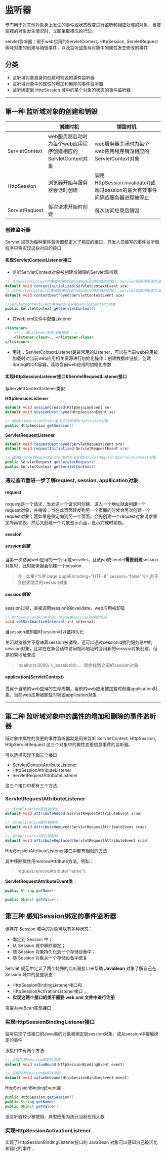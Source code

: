 # 监听器

专门用于对其他对象身上发生的事件或状态改变进行监听和相应处理的对象，当被监视的对象发生情况时，立即采取相应的行动。

servlet监听器：用于web应用的ServletContext, HttpSession, ServletRequest等域对象的创建与销毁事件，以及监听这些与对象中的属性发生修改的事件

## 分类
- 监听域对象自身的创建和销毁的事件监听器
- 监听域对象中的属性的增加和删除的事件监听器
- 监听绑定到 HttpSession 域中的某个对象的状态的事件监听器

---

## 第一种 监听域对象的创建和销毁

| |创建时机|销毁时机|
|--|--|--|
|ServletContext|web服务器启动时为每个web应用程序创建相应的ServletContext对象|web服务器关闭时为每个web应用程序销毁相应的ServletContext对象
|HttpSession|浏览器开始与服务器会话时创建|调用HttpSession.invalidate()或超过session的最大有效事件间隔或服务器进程被停止|
|ServletRequest|每次请求开始时创建|每次访问结束后销毁|

### 创建监听器

Servlet 规范为每种事件监听器都定义了相应的接口，开发人员编写的事件监听器程序只需实现这些对应的接口

#### 实现ServletContextListener接口
	
- 监听ServletContext对象被创建或销毁的Servlet监听器

```java
// 当ServletContext对象被创建时(即当前web应用加载的时候)，Servlet容器调用该方法
default void contextInitialized(ServletContextEvent sce)
// 当ServletContext对象被销毁时(即当前web应用卸载的时候)，Servlet容器调用该方法
default void contextDestroyed(ServletContextEvent sce)

//ServletContextEvent类中的方法获取ServletContext对象
public ServletContext getServletContext()
```

- 在web.xml文件中配置Listener

```xml
<listener>
	<!-- 填listener所在详细路径 -->
	<listener-class>...</listener-class>
</listener>
```

- 用途：ServletContextListener是最常用的Listener，可以在当前web应用被加载时对当前web应用相关资源进行初始化操作：创建数据库链接，创建Spring的IOC容器，读取当前web应用的初始化参数

#### 实现HttpSessionListener接口&ServletRequestListener接口

与ServletContextListener类似

**HttpSeesionListener**

```java
default void sessionCreated(HttpSessionEvent se)
default void sessionDestroyed(HttpSessionEvent se)

// 通过HttpSessionEvent类中方法获取HttpSession对象
public HttpSession getSession()
```

**ServletRequestListener**

```java
default void requestDestroyed(ServletRequestEvent sre)
default void requestInitialized(ServletRequestEvent sre)

// 通过ServletRequestEvent类中方法获取ServletRequest和ServeltContext对象
public ServletRequest getServletRequest()
public ServletContext getServletContext()
```

### 通过监听器进一步了解request, session, appllication对象

#### request

request是一个请求，当发送一个请求时创建，进入一个地址就会创建一个request对象，并销毁；当在此页面转发到另一个页面的时候会再次创建一个request对象；而如果是重定向到另一个页面，会先创建一个request对象请求重定向再销毁，然后又创建一个对象显示页面，显示完成时销毁。

#### session

##### session创建

当第一次访问web应用的一个jsp或servelet，且该jsp或servlet**需要创建**session对象时，此时服务器会创建一个session

>注：如果<%@ page pageEncoding="UTF-8" session="false"%>,则不会创建隐含的session对象

##### session销毁

session过期，直接调用session的invalidate，web应用被卸载

```java
// HttpSession接口中方法，可以设置session过期的时间
void setMaxInactiveInterval(int interval)
```

当session被卸载时session可以被持久化

关闭浏览器并不意味着session被销毁，还可以通过sessionid找到服务器中的session对象，比如在在新会话中访问相同地址时会用新的session对象创建，但是如果地址变成
>localhost:8080/./.;jsessionid=....
就会找到之前的session对象

#### application(ServletContext)

贯穿于当前的web应用的生命周期，当前的web应用被加载时创建application对象，当前web应用被卸载时销毁application对象

---

## 第二种 监听域对象中的属性的增加和删除的事件监听器

域对象中属性的变更的事件监听器就是用来监听 ServletContext, HttpSession, HttpServletRequest 这三个对象中的属性变更信息事件的监听器。

可以选择实现下面三个接口
- ServletContextAttributeListener
- HttpSessionAttributeListener
- ServletRequestAttributeListener

这三个接口中都有三个方法

### ServletRequestAttributeListener

```java
// 当application属性被添加
default void attributeAdded(ServletRequestAttributeEvent srae)

// 当application属性被移除
default void attributeRemoved(ServletRequestAttributeEvent srae)

// 当application属性被替换
default void attributeReplaced(ServletRequestAttributeEvent srae)
```

HttpSessionAttributeListener接口中都有相似的方法

其中移除属性用removeAttribute方法，例如：
> request.removeAttribute("name");

**ServletRequestAttributeEvent类**：

```java
public String getName()

public Object getValue()
```

## 第三种 感知Session绑定的事件监听器

保存在 Session 域中的对象可以有多种状态：
- 绑定到  Session 中；
- 从 Session 域中解除绑定；
- 随 Session 对象持久化到一个存储设备中；
- 随 Session 对象从一个存储设备中恢复

Servlet 规范中定义了两个特殊的监听器接口来帮助 **JavaBean** 对象了解自己在 Session 域中的这些状态：
- HttpSessionBindingListener接口和
- HttpSessionActivationListener接口 ，
- **实现这两个接口的类不需要 web.xml 文件中进行注册**

需要JavaBean实现接口


### 实现HttpSeesionBindingListener接口

监听实现了该接口的Java类的对象被绑定到session对象，或从session中接触绑定的事件

该接口中有两个方法

```java
// 当属性和session绑定时调用
default void valueBound(HttpSessionBindingEvent event)

// 当属性和session解绑时调用
default void valueUnbound(HttpSessionBindingEvent event)
```

HttpSessionBindingEvent类

```java
public HttpSession getSession()
public String getName()
public Object getValue()
```

该监听器较少被使用，典型应用为统计当前在线人数

### 实现HttpSessionActivationListener

实现了HttpSessionBindingListener接口的 JavaBean 对象可以感知自己被活化和钝化的事件
、